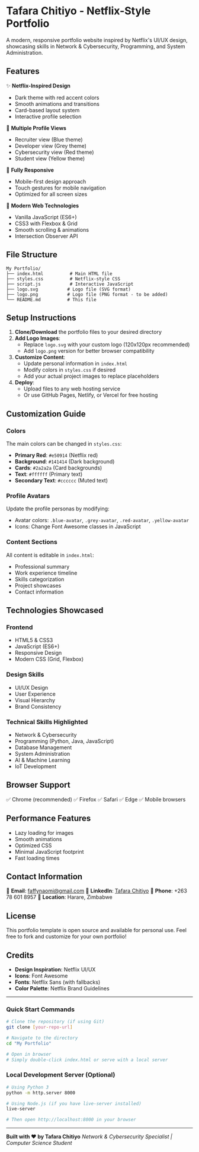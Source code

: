 # Tafara Chitiyo - Netflix-Style Portfolio

A modern, responsive portfolio website inspired by Netflix's UI/UX design, showcasing skills in Network & Cybersecurity, Programming, and System Administration.

## Features

✨ **Netflix-Inspired Design**
- Dark theme with red accent colors
- Smooth animations and transitions
- Card-based layout system
- Interactive profile selection

🎯 **Multiple Profile Views**
- Recruiter view (Blue theme)
- Developer view (Grey theme) 
- Cybersecurity view (Red theme)
- Student view (Yellow theme)

📱 **Fully Responsive**
- Mobile-first design approach
- Touch gestures for mobile navigation
- Optimized for all screen sizes

🚀 **Modern Web Technologies**
- Vanilla JavaScript (ES6+)
- CSS3 with Flexbox & Grid
- Smooth scrolling & animations
- Intersection Observer API

## File Structure

```
My Portfolio/
├── index.html          # Main HTML file
├── styles.css          # Netflix-style CSS
├── script.js           # Interactive JavaScript
├── logo.svg           # Logo file (SVG format)
├── logo.png           # Logo file (PNG format - to be added)
└── README.md          # This file
```

## Setup Instructions

1. **Clone/Download** the portfolio files to your desired directory
2. **Add Logo Images**: 
   - Replace `logo.svg` with your custom logo (120x120px recommended)
   - Add `logo.png` version for better browser compatibility
3. **Customize Content**:
   - Update personal information in `index.html`
   - Modify colors in `styles.css` if desired
   - Add your actual project images to replace placeholders
4. **Deploy**:
   - Upload files to any web hosting service
   - Or use GitHub Pages, Netlify, or Vercel for free hosting

## Customization Guide

### Colors
The main colors can be changed in `styles.css`:
- **Primary Red**: `#e50914` (Netflix red)
- **Background**: `#141414` (Dark background)
- **Cards**: `#2a2a2a` (Card backgrounds)
- **Text**: `#ffffff` (Primary text)
- **Secondary Text**: `#cccccc` (Muted text)

### Profile Avatars
Update the profile personas by modifying:
- Avatar colors: `.blue-avatar`, `.grey-avatar`, `.red-avatar`, `.yellow-avatar`
- Icons: Change Font Awesome classes in JavaScript

### Content Sections
All content is editable in `index.html`:
- Professional summary
- Work experience timeline
- Skills categorization
- Project showcases
- Contact information

## Technologies Showcased

### Frontend
- HTML5 & CSS3
- JavaScript (ES6+)
- Responsive Design
- Modern CSS (Grid, Flexbox)

### Design Skills
- UI/UX Design
- User Experience
- Visual Hierarchy
- Brand Consistency

### Technical Skills Highlighted
- Network & Cybersecurity
- Programming (Python, Java, JavaScript)
- Database Management
- System Administration
- AI & Machine Learning
- IoT Development

## Browser Support

✅ Chrome (recommended)
✅ Firefox
✅ Safari
✅ Edge
✅ Mobile browsers

## Performance Features

- Lazy loading for images
- Smooth animations
- Optimized CSS
- Minimal JavaScript footprint
- Fast loading times

## Contact Information

📧 **Email**: faffynaomi@gmail.com
💼 **LinkedIn**: [Tafara Chitiyo](https://linkedin.com/in/tafara-chitiyo)
📱 **Phone**: +263 78 601 8957
📍 **Location**: Harare, Zimbabwe

## License

This portfolio template is open source and available for personal use. Feel free to fork and customize for your own portfolio!

## Credits

- **Design Inspiration**: Netflix UI/UX
- **Icons**: Font Awesome
- **Fonts**: Netflix Sans (with fallbacks)
- **Color Palette**: Netflix Brand Guidelines

---

### Quick Start Commands

```bash
# Clone the repository (if using Git)
git clone [your-repo-url]

# Navigate to the directory
cd "My Portfolio"

# Open in browser
# Simply double-click index.html or serve with a local server
```

### Local Development Server (Optional)

```bash
# Using Python 3
python -m http.server 8000

# Using Node.js (if you have live-server installed)
live-server

# Then open http://localhost:8000 in your browser
```

---

**Built with ❤️ by Tafara Chitiyo**
*Network & Cybersecurity Specialist | Computer Science Student*